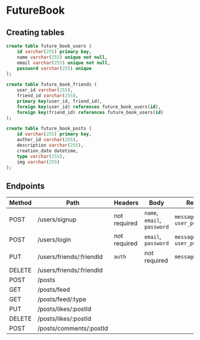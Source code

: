 # FutureBook

## Creating tables
```SQL
create table future_book_users (
    id varchar(255) primary key,
    name varchar(255) unique not null,
    email varchar(255) unique not null,
    password varchar(255) unique    
);
```
```SQL
create table future_book_friends (
    user_id varchar(255),
    friend_id varchar(255),
    primary key(user_id, friend_id),
    foreign key(user_id) references future_book_users(id),
    foreign key(friend_id) references future_book_users(id)
);
```
```SQL
create table future_book_posts (
    id varchar(255) primary key,
    author_id varchar(255),
    description varchar(255),
    creation_date datetime,
    type varchar(255),
    img varchar(255)
);
```

## Endpoints

| Method | Path | Headers | Body | Response | 
| ------ | ---- | ------- | ---- | -------- |
| POST | /users/signup | not required | `name`, `email`, `password` | `message`, `token?`, `user_public_info?` |
| POST | /users/login | not required | `email`, `password` | `message`, `token?`, `user_public_info?` |
| PUT | /users/friends/:friendId | `auth` | not required | `message` |
| DELETE | /users/friends/:friendId | 
| POST | /posts |
| GET | /posts/feed |
| GET | /posts/feed/:type |
| PUT | /posts/likes/:postId |
| DELETE | /posts/likes/:postId |
| POST | /posts/comments/:postId |
